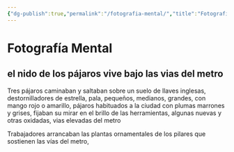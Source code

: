 ```yaml
---
{"dg-publish":true,"permalink":"/fotografia-mental/","title":"Fotografía Mental","tags":["Pensamiento"],"noteIcon":"","created":"2023-07-14T11:10:12.657-05:00","updated":"2023-07-18T10:56:06.347-05:00"}
---
```



# Fotografía Mental
## el nido de los pájaros vive bajo las vias del metro
Tres pájaros caminaban y saltaban sobre un suelo de llaves inglesas, destornilladores de estrella, pala, pequeños, medianos, grandes, con mango rojo o amarillo, pájaros habituados a la ciudad con plumas marrones y grises, fijaban su mirar en el brillo de las herramientas, algunas nuevas y otras oxidadas, vias elevadas del metro 

Trabajadores arrancaban las plantas ornamentales de los pilares que sostienen las vías del metro,